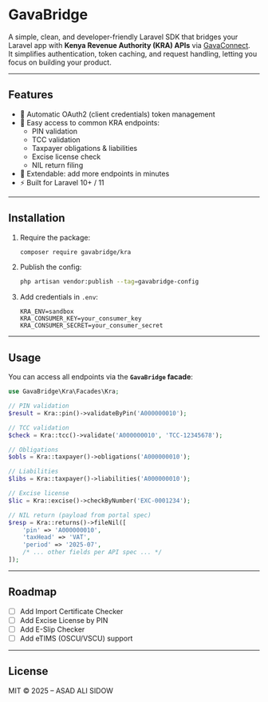 # GavaBridge

A simple, clean, and developer-friendly Laravel SDK that bridges your Laravel app with **Kenya Revenue Authority (KRA) APIs** via [GavaConnect](https://developer.go.ke/apis).  
It simplifies authentication, token caching, and request handling, letting you focus on building your product.

---

## Features

-   🔑 Automatic OAuth2 (client credentials) token management
-   📡 Easy access to common KRA endpoints:
    -   PIN validation
    -   TCC validation
    -   Taxpayer obligations & liabilities
    -   Excise license check
    -   NIL return filing
-   🧩 Extendable: add more endpoints in minutes
-   ⚡ Built for Laravel 10+ / 11

---

## Installation

1. Require the package:

    ```bash
    composer require gavabridge/kra
    ```

2. Publish the config:

    ```bash
    php artisan vendor:publish --tag=gavabridge-config
    ```

3. Add credentials in `.env`:
    ```env
    KRA_ENV=sandbox
    KRA_CONSUMER_KEY=your_consumer_key
    KRA_CONSUMER_SECRET=your_consumer_secret
    ```

---

## Usage

You can access all endpoints via the **`GavaBridge` facade**:

```php
use GavaBridge\Kra\Facades\Kra;

// PIN validation
$result = Kra::pin()->validateByPin('A000000010');

// TCC validation
$check = Kra::tcc()->validate('A000000010', 'TCC-12345678');

// Obligations
$obls = Kra::taxpayer()->obligations('A000000010');

// Liabilities
$libs = Kra::taxpayer()->liabilities('A000000010');

// Excise license
$lic = Kra::excise()->checkByNumber('EXC-0001234');

// NIL return (payload from portal spec)
$resp = Kra::returns()->fileNil([
    'pin' => 'A000000010',
    'taxHead' => 'VAT',
    'period' => '2025-07',
    /* ... other fields per API spec ... */
]);
```

---

## Roadmap

-   [ ] Add Import Certificate Checker
-   [ ] Add Excise License by PIN
-   [ ] Add E-Slip Checker
-   [ ] Add eTIMS (OSCU/VSCU) support

---

## License

MIT © 2025 – ASAD ALI SIDOW
